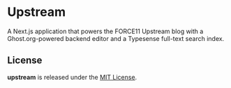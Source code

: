 # Upstream

A Next.js application that powers the FORCE11 Upstream blog with a Ghost.org-powered backend editor and a Typesense full-text search index.

## License

**upstream** is released under the [MIT License](https://github.com/force11/upstream/blob/main/LICENSE.md).
